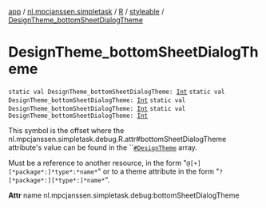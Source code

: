 [app](../../../index.md) / [nl.mpcjanssen.simpletask](../../index.md) / [R](../index.md) / [styleable](index.md) / [DesignTheme_bottomSheetDialogTheme](.)

# DesignTheme_bottomSheetDialogTheme

`static val DesignTheme_bottomSheetDialogTheme: `[`Int`](https://kotlinlang.org/api/latest/jvm/stdlib/kotlin/-int/index.html)
`static val DesignTheme_bottomSheetDialogTheme: `[`Int`](https://kotlinlang.org/api/latest/jvm/stdlib/kotlin/-int/index.html)
`static val DesignTheme_bottomSheetDialogTheme: `[`Int`](https://kotlinlang.org/api/latest/jvm/stdlib/kotlin/-int/index.html)
`static val DesignTheme_bottomSheetDialogTheme: `[`Int`](https://kotlinlang.org/api/latest/jvm/stdlib/kotlin/-int/index.html)

This symbol is the offset where the nl.mpcjanssen.simpletask.debug.R.attr#bottomSheetDialogTheme attribute's value can be found in the ``[`#DesignTheme`](-design-theme.md) array.

Must be a reference to another resource, in the form "`@[+][*package*:]*type*:*name*`" or to a theme attribute in the form "`?[*package*:][*type*:]*name*`".

**Attr**
name nl.mpcjanssen.simpletask.debug:bottomSheetDialogTheme

